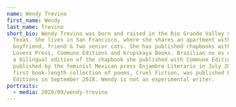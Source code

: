 ```yaml
---
name: Wendy Trevino
first_name: Wendy
last_name: Trevino
short_bio: Wendy Trevino was born and raised in the Rio Grande Valley of South
  Texas. She lives in San Francisco, where she shares an apartment with her
  boyfriend, friend & two senior cats. She has published chapbooks with Perfect
  Lovers Press, Commune Editions and Krupskaya Books. Brazilian no es una raza,
  a bilingual edition of the chapbook she published with Commune Editions, was
  published by the feminist Mexican press Enjambre Literario in July 2018. Her
  first book-length collection of poems, Cruel Fiction, was published by Commune
  Editions in September 2018. Wendy is not an experimental writer.
portraits:
  - media: 2020/09/wendy-trevino
---
```


